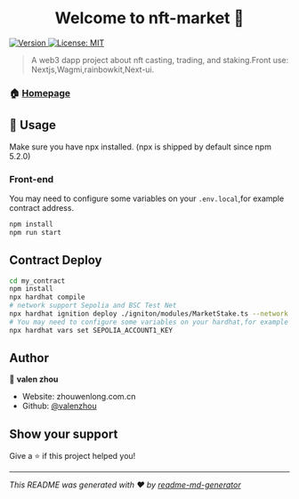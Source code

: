 <h1 align="center">Welcome to nft-market 👋</h1>
<p>
  <a href="https://www.npmjs.com/package/nft-market" target="_blank">
    <img alt="Version" src="https://img.shields.io/npm/v/nft-market.svg">
  </a>
  <a href="#" target="_blank">
    <img alt="License: MIT" src="https://img.shields.io/badge/License-MIP-yellow.svg" />
  </a>
</p>

> A web3 dapp project about nft casting, trading, and staking.Front use: Nextjs,Wagmi,rainbowkit,Next-ui.

### 🏠 [Homepage](https://nft-market-seven-phi.vercel.app/)

## 🚀 Usage

Make sure you have npx installed. (npx is shipped by default since npm 5.2.0)

### Front-end

You may need to configure some variables on your `.env.local`,for example contract address.

```sh
npm install
npm run start
```

## Contract Deploy

```sh
cd my_contract
npm install
npx hardhat compile
# network support Sepolia and BSC Test Net 
npx hardhat ignition deploy ./igniton/modules/MarketStake.ts --network sepolia
# You may need to configure some variables on your hardhat,for example WalletPrivateKey
npx hardhat vars set SEPOLIA_ACCOUNT1_KEY
```

## Author

👤 **valen zhou**

* Website: zhouwenlong.com.cn
* Github: [@valenzhou](https://github.com/valenzhou)

## Show your support

Give a ⭐️ if this project helped you!

***
_This README was generated with ❤️ by [readme-md-generator](https://github.com/kefranabg/readme-md-generator)_